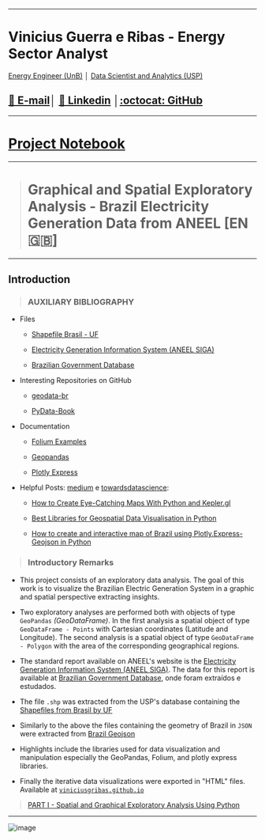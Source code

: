 

---

# Vinicius Guerra e Ribas -  Energy Sector Analyst
[Energy Engineer (UnB)](https://www.unb.br/) │ [Data Scientist and Analytics (USP)](https://www5.usp.br/)


## [📧 E-mail](mailto:viniciusgribas@gmail.com?Subject=%5BANALISE-ESPACIAL-ANEEL%5D%20-%20Contact)│ [:dart: Linkedin](https://www.linkedin.com/in/vinicius-guerra-e-ribas/) │[:octocat: GitHub](https://github.com/viniciusgribas) 

---

# [Project Notebook](https://github.com/viniciusgribas/Analise_Espacial/blob/main/Master_Code.ipynb)

---
># Graphical and Spatial Exploratory Analysis - Brazil Electricity Generation Data from ANEEL [EN 🇬🇧] 

---

## Introduction

>### AUXILIARY BIBLIOGRAPHY
- Files

    - [Shapefile Brasil - UF](http://www.usp.br/nereus/?fontes=dados-shape-files)

    - [Electricity Generation Information System (ANEEL SIGA)](https://app.powerbi.com/view?r=eyJrIjoiNjc4OGYyYjQtYWM2ZC00YjllLWJlYmEtYzdkNTQ1MTc1NjM2IiwidCI6IjQwZDZmOWI4LWVjYTctNDZhMi05MmQ0LWVhNGU5YzAxNzBlMSIsImMiOjR9)

    - [Brazilian Government Database](https://dados.gov.br/)

- Interesting Repositories on GitHub

    - [geodata-br](https://github.com/tbrugz/geodata-br)
    
    - [PyData-Book](https://github.com/wesm/pydata-book)

    


- Documentation

    - [Folium Examples](https://python-visualization.github.io/folium/quickstart.html)

    - [Geopandas](https://geopandas.org/en/stable/)
    
    - [Plotly Express](https://plotly.github.io/plotly.py-docs/generated/plotly.express.html#module-plotly.express)

- Helpful Posts: [medium](https://medium.com) e [towardsdatascience](https://towardsdatascience.com):

    - [How to Create Eye-Catching Maps With Python and Kepler.gl](https://medium.com/nightingale/how-to-create-eye-catching-maps-with-python-and-kepler-gl-e7e897eff8ac)

    - [Best Libraries for Geospatial Data Visualisation in Python](https://towardsdatascience.com/best-libraries-for-geospatial-data-visualisation-in-python-d23834173b35)

    - [How to create and interactive map of Brazil using Plotly.Express-Geojson in Python](https://python.plainenglish.io/how-to-create-a-interative-map-using-plotly-express-geojson-to-brazil-in-python-fb5527ae38fc)


>### Introductory Remarks


 - This project consists of an exploratory data analysis. The goal of this work is to visualize the Brazilian Electric Generation System in a graphic and spatial perspective extracting insights.

 - Two exploratory analyses are performed both with objects of type `GeoPandas` *(GeoDataFrame)*. In the first analysis a spatial object of type `GeoDataFrame - Points` with Cartesian coordinates (Latitude and Longitude). The second analysis is a spatial object of type `GeoDataFrame - Polygon` with the area of the corresponding geographical regions.

 - The standard report available on ANEEL's website is the [Electricity Generation Information System (ANEEL SIGA)](https://app.powerbi.com/view?r=eyJrIjoiNjc4OGYyYjQtYWM2ZC00YjllLWJlYmEtYzdkNTQ1MTc1NjM2IiwidCI6IjQwZDZmOWI4LWVjYTctNDZhMi05MmQ0LWVhNGU5YzAxNzBlMSIsImMiOjR9). The data for this report is available at [Brazilian Government Database](https://dados.gov.br/), onde foram extraídos e estudados. 

 - The file `.shp` was extracted from the USP's database containing the [Shapefiles from Brasil by UF](http://www.usp.br/nereus/?fontes=dados-shape-files)

 - Similarly to the above the files containing the geometry of Brazil in `JSON` were extracted from [Brazil Geojson]('https://raw.githubusercontent.com/codeforamerica/click_that_hood/master/public/data/brazil-states.geojson')

 - Highlights include the libraries used for data visualization and manipulation especially the GeoPandas, Folium, and plotly express libraries.
 
 - Finally the iterative data visualizations were exported in "HTML" files. Available at [`viniciusgribas.github.io`](https://github.com/viniciusgribas/viniciusgribas.github.io/tree/main/Analises_Espaciais)

>[PART I - Spatial and Graphical Exploratory Analysis Using Python](https://github.com/viniciusgribas/Analise_Espacial/blob/main/Spatial_Analysis_I/GeoDataFrame_Point.ipynb)


---
![image](https://user-images.githubusercontent.com/63691577/161199734-349a05b4-dfd6-40af-898a-7a08a3fd513d.png)

